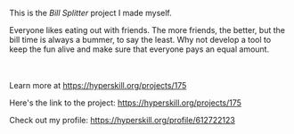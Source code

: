 This is the *Bill Splitter* project I made myself.


<p>Everyone likes eating out with friends. The more friends, the better, but the bill time is always a bummer, to say the least. Why not develop a tool to keep the fun alive and make sure that everyone pays an equal amount.</p><br/><br/>Learn more at <a href="https://hyperskill.org/projects/175?utm_source=ide&utm_medium=ide&utm_campaign=ide&utm_content=project-card">https://hyperskill.org/projects/175</a>

Here's the link to the project: https://hyperskill.org/projects/175

Check out my profile: https://hyperskill.org/profile/612722123